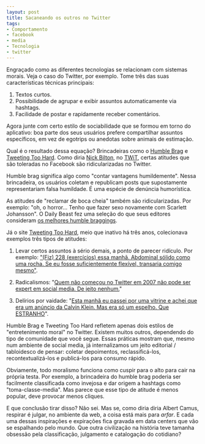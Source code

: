 ```yaml
---
layout: post
title: Sacaneando os outros no Twitter
tags:
- Comportamento
- facebook
- media
- Tecnologia
- twitter
---
```


Engraçado como as diferentes tecnologias se relacionam com sistemas morais. Veja o caso do Twitter, por exemplo. Tome três das suas características técnicas principais:

  1. Textos curtos.
  2. Possibilidade de agrupar e exibir assuntos automaticamente via hashtags.
  3. Facilidade de postar e rapidamente receber comentários.

Agora junte com certo estilo de sociabilidade que se formou em torno do aplicativo: boa parte dos seus usuários prefere compartilhar assuntos específicos, em vez de egotrips ou anedotas sobre animais de estimação.

Qual é o resultado dessa equação? Brincadeiras como o [Humble Brag](https://twitter.com/Humblebrag) e [Tweeting Too Hard](http://tweetingtoohard.com). Como diria [Nick Bilton](http://www.nickbilton.com), no [TWiT](http://www.youtube.com/embed/Oxh8pkQKIgU&feature=relmfu), certas atitudes que são toleradas no Facebook são ridicularizadas no Twitter.

Humble brag significa algo como "contar vantagens humildemente". Nessa brincadeira, os usuários coletam e republicam posts que supostamente representariam falsa humildade. É uma espécie de denúncia humorística.

As atitudes de "reclamar de boca cheia" também são ridicularizadas. Por exemplo: "oh, o horror… Tenho que fazer sexo novamente com Scarlett Johansson". O Daily Beast fez uma seleção do que seus editores consideram [os melhores humble braggings](http://www.thedailybeast.com/articles/2012/09/28/12-best-humblebrag-tweets-harris-wittels-on-lena-dunham-george-clooney-more.html).

Já o site [Tweeting Too Hard](http://tweetingtoohard.com), meio que inativo há três anos, colecionava exemplos três tipos de atitudes:

  1. Levar certos assuntos à sério demais, a ponto de parecer ridículo. Por exemplo: ["(Fiz) 228 (exercícios) essa manhã. Abdominal sólido como uma rocha. Se eu fosse suficientemente flexível, transaria comigo mesmo"](http://twitter.com/mike29401/status/1804632532).

  2. Radicalismos: "[Quem não começou no Twitter em 2007 não pode ser expert em social media. De jeito nenhum.](http://twitter.com/brettschulte/status/1950901781)"

  3. Delírios por vaidade: "[Esta manhã eu passei por uma vitrine e achei que era um anúncio da Calvin Klein. Mas era só um espelho. Que ESTRANHO](http://twitter.com/babesmcphee/status/1861693110)".

Humble Brag e Tweeting Too Hard refletem apenas dois estilos de "entretenimento moral" no Twitter. Existem muitos outros, dependendo do tipo de comunidade que você segue. Essas práticas mostram que, mesmo num ambiente de social media, já internalizamos um jeito editorial / tabloidesco de pensar: coletar depoimentos, reclassificá-los, recontextualizá-los e publicá-los para consumo rápido.

Obviamente, todo moralismo funciona como cuspir para o alto para cair na própria testa. Por exemplo, a brincadeira do humble brag poderia ser facilmente classificada como invejosa e dar origem a hashtags como "toma-classe-media". Mas parece que esse tipo de atitude é menos popular, deve provocar menos cliques.

E que conclusão tirar disso? Não sei. Mas se, como diria diria Albert Camus, respirar é julgar, no ambiente da web, a coisa está mais para _arfar_. E cada uma dessas inspirações e expirações fica gravada em data centers que vão se espalhando pelo mundo. Que outra civilização na história teve tamanha obsessão pela classificação, julgamento e catalogação do cotidiano?